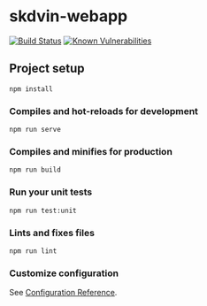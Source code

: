 # skdvin-webapp
[![Build Status](https://travis-ci.com/skyYaga/skdvin-webapp.svg?branch=develop)](https://travis-ci.com/skyYaga/skdvin-webapp)
[![Known Vulnerabilities](https://snyk.io//test/github/skyYaga/skdvin-webapp/badge.svg?targetFile=package.json)](https://snyk.io//test/github/skyYaga/skdvin-webapp?targetFile=package.json)

## Project setup
```
npm install
```

### Compiles and hot-reloads for development
```
npm run serve
```

### Compiles and minifies for production
```
npm run build
```

### Run your unit tests
```
npm run test:unit
```

### Lints and fixes files
```
npm run lint
```

### Customize configuration
See [Configuration Reference](https://cli.vuejs.org/config/).
